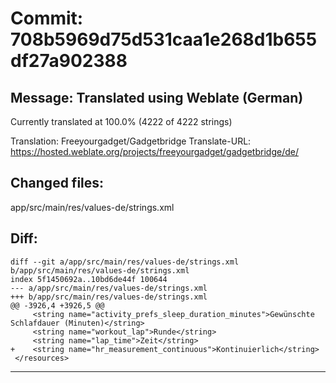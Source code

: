# Commit: 708b5969d75d531caa1e268d1b655df27a902388
## Message: Translated using Weblate (German)

Currently translated at 100.0% (4222 of 4222 strings)

Translation: Freeyourgadget/Gadgetbridge
Translate-URL: https://hosted.weblate.org/projects/freeyourgadget/gadgetbridge/de/
## Changed files:
app/src/main/res/values-de/strings.xml

## Diff:
```
diff --git a/app/src/main/res/values-de/strings.xml b/app/src/main/res/values-de/strings.xml
index 5f1450692a..10bd6de44f 100644
--- a/app/src/main/res/values-de/strings.xml
+++ b/app/src/main/res/values-de/strings.xml
@@ -3926,4 +3926,5 @@
     <string name="activity_prefs_sleep_duration_minutes">Gewünschte Schlafdauer (Minuten)</string>
     <string name="workout_lap">Runde</string>
     <string name="lap_time">Zeit</string>
+    <string name="hr_measurement_continuous">Kontinuierlich</string>
 </resources>
```
-----------------------------------

